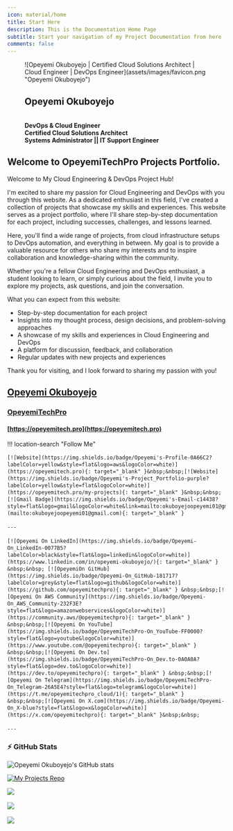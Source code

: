```yaml
---
icon: material/home
title: Start Here
description: This is the Documentation Home Page
subtitle: Start your navigation of my Project Documentation from here
comments: false
---
```


<figure markdown="1">
![Opeyemi Okuboyejo  |  Certified Cloud Solutions Architect | Cloud Engineer | DevOps Engineer](assets/images/favicon.png "Opeyemi Okuboyejo")
<figcaption><strong><h2>Opeyemi Okuboyejo</h2><br> DevOps & Cloud Engineer<br>Certified Cloud Solutions Architect<br>Systems Administrator || IT Support Engineer</strong></figcaption>
</figure>


## **Welcome to OpeyemiTechPro Projects Portfolio.**

Welcome to My Cloud Engineering & DevOps Project Hub!

I'm excited to share my passion for Cloud Engineering and DevOps with you through this website. As a dedicated enthusiast in this field, I've created a collection of projects that showcase my skills and experiences. This website serves as a project portfolio, where I'll share step-by-step documentation for each project, including successes, challenges, and lessons learned.

Here, you'll find a wide range of projects, from cloud infrastructure setups to DevOps automation, and everything in between. My goal is to provide a valuable resource for others who share my interests and to inspire collaboration and knowledge-sharing within the community.

Whether you're a fellow Cloud Engineering and DevOps enthusiast, a student looking to learn, or simply curious about the field, I invite you to explore my projects, ask questions, and join the conversation.

What you can expect from this website:

- Step-by-step documentation for each project
- Insights into my thought process, design decisions, and problem-solving approaches
- A showcase of my skills and experiences in Cloud Engineering and DevOps
- A platform for discussion, feedback, and collaboration
- Regular updates with new projects and experiences

Thank you for visiting, and I look forward to sharing my passion with you!

## [Opeyemi Okuboyejo](https://opeyemitech.pro)
### [OpeyemiTechPro](https://opeyemitech.pro)
#### [https://opeyemitech.pro](https://opeyemitech.pro)


!!! location-search "Follow Me"

    [![Website](https://img.shields.io/badge/Opeyemi's-Profile-0A66C2?labelColor=yellow&style=flat&logo=aws&logoColor=white)](https://opeyemitech.pro){: target="_blank" }&nbsp;&nbsp;[![Website](https://img.shields.io/badge/Opeyemi's-Project_Portfolio-purple?labelColor=yellow&style=flat&logoColor=white)](https://opeyemitech.pro/my-projects){: target="_blank" }&nbsp;&nbsp;[![Gmail Badge](https://img.shields.io/badge/Opeyemi's-Email-c14438?style=flat&logo=gmail&logoColor=white&link=mailto:okuboyejoopeyemi01@gmail.com)](mailto:okuboyejoopeyemi01@gmail.com){: target="_blank" }
    
    ---
    
    [![Opeyemi On LinkedIn](https://img.shields.io/badge/Opeyemi-On_LinkedIn-0077B5?labelColor=black&style=flat&logo=linkedin&logoColor=white)](https://www.linkedin.com/in/opeyemi-okuboyejo/){: target="_blank" } &nbsp;&nbsp; [![OpeyemiOn GitHub](https://img.shields.io/badge/Opeyemi-On_GitHub-181717?labelColor=grey&style=flat&logo=github&logoColor=white)](https://github.com/opeyemitechpro){: target="_blank" } &nbsp;&nbsp;[![Opeyemi On AWS Community](https://img.shields.io/badge/Opeyemi-On_AWS_Community-232F3E?style=flat&logo=amazonwebservices&logoColor=white)](https://community.aws/@opeyemitechpro){: target="_blank" } &nbsp;&nbsp;[![Opeyemi On YouTube](https://img.shields.io/badge/OpeyemiTechPro-On_YouTube-FF0000?style=flat&logo=youtube&logoColor=white)](https://www.youtube.com/@opeyemitechpro){: target="_blank" } &nbsp;&nbsp;[![Opeyemi On Dev.to](https://img.shields.io/badge/OpeyemiTechPro-On_Dev.to-0A0A0A?style=flat&logo=dev.to&logoColor=white)](https://dev.to/opeyemitechpro){: target="_blank" } &nbsp;&nbsp;[![Opeyemi On Telegram](https://img.shields.io/badge/OpeyemiTechPro-On_Telegram-26A5E4?style=flat&logo=telegram&logoColor=white)](https://t.me/opeyemitechpro_cloud/1){: target="_blank" }  &nbsp;&nbsp;[![Opeyemi On X.com](https://img.shields.io/badge/Opeyemi-On_X-blue?style=flat&logo=x&logoColor=white)](https://x.com/opeyemitechpro){: target="_blank" }&nbsp;&nbsp;
    
    ---

<!-- ![GitHub stars](https://img.shields.io/github/stars/opeyemitechpro/opeyemitechpro.github.io) 
![GitHub forks](https://img.shields.io/github/forks/opeyemitechpro/opeyemitechpro.github.io)
![Followers](https://img.shields.io/github/followers/opeyemitechpro)

[![Maintenance](https://img.shields.io/badge/maintained-yes-green.svg)](https://github.com/opeyemitechpro/opeyemitechpro.github.io/commits/master)
[![Website shields.io](https://img.shields.io/badge/website-up-yellow)](http://opeyemitechpro.github.io/)
[![Ask Me Anything !](https://img.shields.io/badge/ask%20me-linkedin-1abc9c.svg)](https://www.linkedin.com/in/opeyemi-okuboyejo/)
[![License](http://img.shields.io/:license-mit-blue.svg?style=flat-square)](http://badges.mit-license.org)
[![Linkedin Badge](https://img.shields.io/badge/-Opeyemi_On_LinkedIn-blue?style=flat-square&logo=Linkedin&logoColor=white&link=https://www.linkedin.com/in/opeyemi-okuboyejo/)](https://www.linkedin.com/in/opeyemi-okuboyejo/)
[![Gmail Badge](https://img.shields.io/badge/-Gmail-c14438?style=flat-square&logo=Gmail&logoColor=white&link=mailto:okuboyejoopeyemi01@gmail.com)](mailto:okuboyejoopeyemi01@gmail.com) 
[![Portfolio Badge](https://img.shields.io/badge/-Opeyemi's_Portfolio-blue?style=flat-square&logo=folder&logoColor=white&link=https://opeyemitech.pro)](https://opeyemitech.pro)
[![Portfolio Badge](https://img.shields.io/badge/-Opeyemi's_Project_Portfolio-purple?style=flat-square&logo=folder&logoColor=white&link=https://opeyemitech.pro/my-projects)](https://opeyemitech.pro/my-projects)
[![YouTube Badge](https://img.shields.io/badge/-Subscribe_on_YouTube-red?style=flat-square&logo=YouTube&logoColor=white&link=https://www.youtube.com/channel/@opeyemitechpro)](https://www.youtube.com/channel/@opeyemitechpro)
[![YouTube Badge](https://img.shields.io/youtube/channel/subscribers/UCaD6f_WgaHbBY_7-YPrJMlA?style=social)](https://www.youtube.com/channel/UCaD6f_WgaHbBY_7-YPrJMlA) -->
<!-- https://www.youtube.com/channel/UCaD6f_WgaHbBY_7-YPrJMlA/ -->
<!-- [![Page Views](https://hits.seeyoufarm.com/api/count/incr/badge.svg?url=https%3A%2F%2Fopeyemitech.pro%2Fmy-projects&count_bg=%23008000&title_bg=%234B0082&icon=&icon_color=%234B0082&title=Page+Views&edge_flat=false)](https://opeyemitech.pro) -->

### :zap: GitHub Stats

![Opeyemi Okuboyejo's GitHub stats](https://github-readme-stats.vercel.app/api?username=opeyemitechpro&show_icons=true&show=reviews,discussions_started,discussions_answered,prs_merged,prs_merged_percentage&theme=merko&include_all_commits=true&show_owner=true)

[![My Projects Repo](https://github-readme-stats.vercel.app/api/pin/?username=opeyemitechpro&repo=my-projects&show_owner=true&theme=merko&show_icons=true)](https://github.com/opeyemitechpro/my-projects)

![](http://github-profile-summary-cards.vercel.app/api/cards/profile-details?username=opeyemitechpro&theme=vision_friendly_dark)

![](http://github-profile-summary-cards.vercel.app/api/cards/stats?username=opeyemitechpro&theme=vision_friendly_dark)

![](http://github-profile-summary-cards.vercel.app/api/cards/productive-time?username=opeyemitechpro&theme=vision_friendly_dark&utcOffset=8)



<!-- Copy-paste in your Readme.md file -->

<!-- <a href="https://next.ossinsight.io/widgets/official/compose-user-dashboard-stats?user_id=135651560" target="_blank" style="display: block" align="center">
  <picture>
    <source media="(prefers-color-scheme: dark)" srcset="https://next.ossinsight.io/widgets/official/compose-user-dashboard-stats/thumbnail.png?user_id=135651560&image_size=auto&color_scheme=dark" width="771" height="auto">
    <img alt="Dashboard stats of @opeyemitechpro" src="https://next.ossinsight.io/widgets/official/compose-user-dashboard-stats/thumbnail.png?user_id=135651560&image_size=auto&color_scheme=light" width="771" height="auto">
  </picture>
</a> -->

<!-- Made with [OSS Insight](https://ossinsight.io/) -->